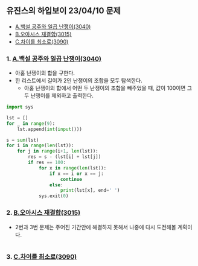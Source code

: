## 유진스의 하입보이 23/04/10 문제
- [A.백설 공주와 일곱 난쟁이(3040)](https://www.acmicpc.net/problem/3040)  
- [B.오아시스 재결합(3015)](https://www.acmicpc.net/problem/3015) 
- [C.차이를 최소로(3090)](https://www.acmicpc.net/problem/3090)

### 1. [A.백설 공주와 일곱 난쟁이(3040)](https://www.acmicpc.net/problem/3040)  
- 아홉 난쟁이의 합을 구한다.
- 한 리스트에서 길이가 2인 난쟁이의 조합을 모두 탐색한다.
  - 아홉 난쟁이의 합에서 어떤 두 난쟁이의 조합을 빼주었을 때, 값이 100이면 그 두 난쟁이를 제외하고 출력한다.

```python
import sys

lst = []
for _ in range(9):
    lst.append(int(input()))

s = sum(lst)
for i in range(len(lst)):
    for j in range(i+1, len(lst)):
        res = s - (lst[i] + lst[j])
        if res == 100:
            for x in range(len(lst)):
                if x == i or x == j:
                    continue
                else:
                    print(lst[x], end=' ')
            sys.exit(0)
```

### 2. [B.오아시스 재결합(3015)](https://www.acmicpc.net/problem/3015) 
- 2번과 3번 문제는 주어진 기간안에 해결하지 못해서 나중에 다시 도전해볼 계획이다.
```python
```

### 3. [C.차이를 최소로(3090)](https://www.acmicpc.net/problem/3090)
```python
```
